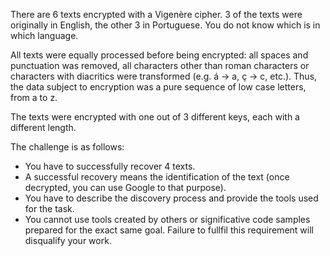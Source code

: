 There are 6 texts encrypted with a Vigenère cipher.
3 of the texts were originally in English, the other 3 in Portuguese.
You do not know which is in which language.

All texts were equally processed before being encrypted: all spaces and punctuation was removed, all characters other than roman characters or characters with diacritics were transformed (e.g. á -> a, ç -> c, etc.). Thus, the data subject to encryption was a pure sequence of low case letters, from a to z.

The texts were encrypted with one out of 3 different keys, each with a different length.

The challenge is as follows:

- You have to successfully recover 4 texts.
- A successful recovery means the identification of the text (once decrypted, you can use Google to that purpose).
- You have to describe the discovery process and provide the tools used for the task.
- You cannot use tools created by others or significative code samples prepared for the exact same goal. Failure to fullfil this requirement will disqualify your work.
